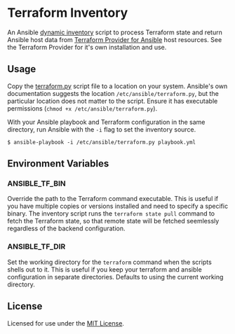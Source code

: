# Terraform Inventory

An Ansible [dynamic inventory][2] script to process Terraform state and return
Ansible host data from [Terraform Provider for Ansible][1] host resources. See the
Terraform Provider for it's own installation and use.

## Usage

Copy the [terraform.py](./terraform.py) script file to a location on your system. Ansible's own documentation suggests the location `/etc/ansible/terraform.py`, but the particular location does not matter to the script. Ensure it has executable permissions (`chmod +x /etc/ansible/terraform.py`).

With your Ansible playbook and Terraform configuration in the same directory, run Ansible with the `-i` flag to set the inventory source.

```
$ ansible-playbook -i /etc/ansible/terraform.py playbook.yml
```

## Environment Variables
### ANSIBLE\_TF\_BIN

Override the path to the Terraform command executable. This is useful if you have multiple copies or versions installed and need to specify a specific binary. The inventory script runs the `terraform state pull` command to fetch the Terraform state, so that remote state will be fetched seemlessly regardless of the backend configuration.

### ANSIBLE\_TF\_DIR

Set the working directory for the `terraform` command when the scripts shells out to it. This is useful if you keep your terraform and ansible configuration in separate directories. Defaults to using the current working directory.

## License

Licensed for use under the [MIT License](./LICENSE).

[1]: https://github.com/nbering/terraform-provider-ansible/
[2]: http://docs.ansible.com/ansible/latest/intro_dynamic_inventory.html
